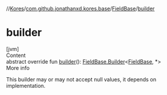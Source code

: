 //[Kores](../../index.md)/[com.github.jonathanxd.kores.base](../index.md)/[FieldBase](index.md)/[builder](builder.md)



# builder  
[jvm]  
Content  
abstract override fun [builder](builder.md)(): [FieldBase.Builder](-builder/index.md)<[FieldBase](index.md), *>  
More info  


This builder may or may not accept null values, it depends on implementation.

  



